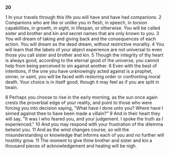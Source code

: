 **20**
  
1 In your travels through this life you will have and have had companions. 2 Companions who are like or unlike you in flesh, in speech, in torsion capabilities, in growth, in sight, in lifespan, or otherwise. You will be called sister and brother and kin and secret names that are only known to you. 3 You will dream of taking and giving back and the consequences of each action. You will dream as the dead dream, without restrictive morality. 4 You will learn that the labels of your abject experience are not universal to even those you call sister and brother and kin. 5 Though the integrity of thy heart is always good, according to the eternal good of the universe, you cannot help from being perceived to sin against another. 6 Even with the best of intentions, if the one you have unknowingly acted against is a prophet, sinner, or saint, you will be faced with restoring order or confronting moral death. Your choice is in itself good, though it may feel as if you are split in twain.  

8 Perhaps you choose to rise in the early morning, as the sun once again crests the proverbial edge of your reality, and point to those who were forcing you into decision saying, "What have I done unto you? Where have I sinned against thee to have been made a villain?" 9 And in their heart they will say, "It was I who feared you, and your judgement. I spoke the truth as I experienced." 10 And you may respond with your frustration of the dilemma betwixt you. 11 And as the wind changes course, so will the misunderstanding or knowledge that informs each of you and no further will hostility grow. 11 The moment to give thine brother and sister and kin a thousand pieces of acknowledgement and healing will be nigh.
